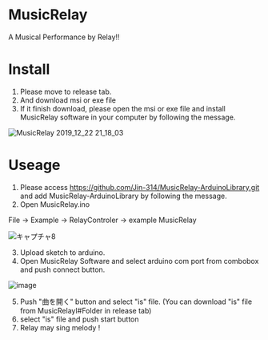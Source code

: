 # MusicRelay
A Musical Performance by Relay!!
# Install
1. Please move to release tab.
2. And download msi or exe file
3. If it finish download, please open the msi or exe file and install MusicRelay software in your computer by following the message.

![MusicRelay 2019_12_22 21_18_03](https://user-images.githubusercontent.com/58265068/71321686-abc0fa00-2500-11ea-80d4-66d2898c915c.png)

# Useage
1. Please access https://github.com/Jin-314/MusicRelay-ArduinoLibrary.git and add MusicRelay-ArduinoLibrary by following the message.
2. Open MusicRelay.ino

File -> Example -> RelayControler -> example MusicRelay

![キャプチャ8](https://user-images.githubusercontent.com/58265068/71321967-e331a580-2504-11ea-93db-273dc86d16ad.PNG)

3. Upload sketch to arduino.
4. Open MusicRelay Software and select arduino com port from combobox and push connect button.

![image](https://user-images.githubusercontent.com/58265068/71321888-b204a580-2503-11ea-9b65-50189367f276.png)

5. Push "曲を開く" button and select "is" file. (You can download "is" file from MusicRelayI#Folder in release tab)
6. select "is" file and push start button
7. Relay may sing melody !
